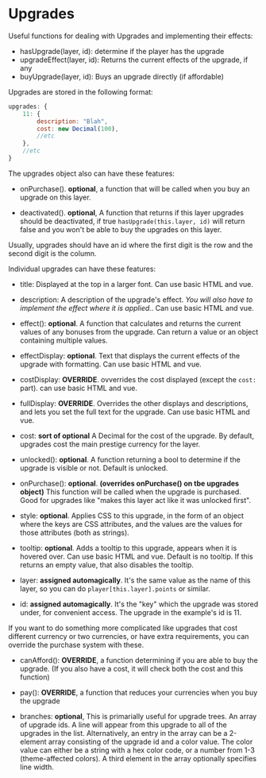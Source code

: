 # Upgrades

Useful functions for dealing with Upgrades and implementing their effects:

- hasUpgrade(layer, id): determine if the player has the upgrade
- upgradeEffect(layer, id): Returns the current effects of the upgrade, if any
- buyUpgrade(layer, id): Buys an upgrade directly (if affordable)

Upgrades are stored in the following format:

```js
upgrades: {
    11: {
        description: "Blah",
        cost: new Decimal(100),
        //etc
    },
    //etc
}
```

The upgrades object also can have these features:

- onPurchase(). **optional**, a function that will be called when you buy an upgrade on this layer.

- deactivated(). **optional**, A function that returns if this layer upgrades should be deactivated, if true `hasUpgrade(this.layer, id)` will return false and you won't be able to buy the upgrades on this layer.

Usually, upgrades should have an id where the first digit is the row and the second digit is the column.

Individual upgrades can have these features:

- title: Displayed at the top in a larger font. Can use basic HTML and vue.

- description: A description of the upgrade's effect. *You will also have to implement the effect where it is applied.*. Can use basic HTML and vue.

- effect(): **optional**. A function that calculates and returns the current values of any bonuses from the upgrade. Can return a value or an object containing multiple values.

- effectDisplay: **optional**. Text that displays the current effects of the upgrade with formatting. Can use basic HTML and vue.

- costDisplay: **OVERRIDE**. ovverrides the cost displayed (except the `cost: ` part). can use basic HTML and vue.

- fullDisplay: **OVERRIDE**. Overrides the other displays and descriptions, and lets you set the full text for the upgrade. Can use basic HTML and vue.

- cost: **sort of optional** A Decimal for the cost of the upgrade. By default, upgrades cost the main prestige currency for the layer.

- unlocked(): **optional**. A function returning a bool to determine if the upgrade is visible or not. Default is unlocked.

- onPurchase(): **optional**. **(overrides onPurchase() on tbe upgrades object)** This function will be called when the upgrade is purchased. Good for upgrades like "makes this layer act like it was unlocked first".

- style: **optional**. Applies CSS to this upgrade, in the form of an object where the keys are CSS attributes, and the values are the values for those attributes (both as strings).

- tooltip: **optional**. Adds a tooltip to this upgrade, appears when it is hovered over. Can use basic HTML and vue. Default is no tooltip. If this returns an empty value, that also disables the tooltip.

- layer: **assigned automagically**. It's the same value as the name of this layer, so you can do `player[this.layer].points` or similar.

- id: **assigned automagically**. It's the "key" which the upgrade was stored under, for convenient access. The upgrade in the example's id is 11.

If you want to do something more complicated like upgrades that cost different currency or two currencies, or have extra requirements, you can override the purchase system with these.

- canAfford(): **OVERRIDE**, a function determining if you are able to buy the upgrade. (If you also have a cost, it will check both the cost and this function)

- pay(): **OVERRIDE**, a function that reduces your currencies when you buy the upgrade



- branches: **optional**, This is primarially useful for upgrade trees. An array of upgrade ids. A line will appear from this upgrade to all of the upgrades in the list. Alternatively, an entry in the array can be a 2-element array consisting of the upgrade id and a color value. The color value can either be a string with a hex color code, or a number from 1-3 (theme-affected colors). A third element in the array optionally specifies line width.